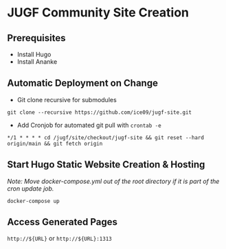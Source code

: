# JUGF Community Site Creation

## Prerequisites

* Install Hugo
* Install Ananke

## Automatic Deployment on Change

* Git clone recursive for submodules

`git clone --recursive https://github.com/ice09/jugf-site.git`

* Add Cronjob for automated git pull with `crontab -e`

`
*/1 * * * * cd /jugf/site/checkout/jugf-site && git reset --hard origin/main && git fetch origin
`

## Start Hugo Static Website Creation & Hosting

_Note: Move docker-compose.yml out of the root directory if it is part of the cron update job._

`docker-compose up`

## Access Generated Pages

`http://${URL}` or `http://${URL}:1313`